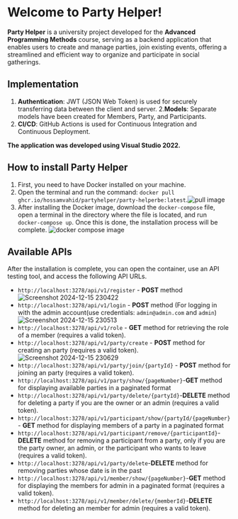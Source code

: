 # Welcome to Party Helper!
**Party Helper** is a university project developed for the **Advanced Programming Methods** course, serving as a backend application that enables users to create and manage parties, join existing events, offering a streamlined and efficient way to organize and participate in social gatherings.
## Implementation

 1. **Authentication**: JWT (JSON Web Token) is used for securely transferring data between the client and server.
 2.**Models**: Separate models have been created for Members, Party, and Participants.
 3. **CI/CD**: GitHub Actions is used for Continuous Integration and Continuous Deployment.
    
**The application was developed using Visual Studio 2022.**

## How to install Party Helper

 1. First, you need to have Docker installed on your machine.
 2. Open the terminal and run the command: `docker pull ghcr.io/hossamvahid/partyhelper/party-helperbe:latest`.![pull image](https://github.com/user-attachments/assets/34a37ba4-b7e8-4efa-85e8-c351558f089d)
 3. After installing the Docker image, download the `docker-compose` file, open a terminal in the directory where the file is located, and run `docker-compose up`. Once this is done, the installation process will be complete. ![docker compose image](https://github.com/user-attachments/assets/926aa9b4-3681-4f05-a58a-68b921dbaff8)

## Available APIs
After the installation is complete, you can open the container, use an API testing tool, and access the following API URLs.

 - `http://localhost:3278/api/v1/register` - **POST** method  ![Screenshot 2024-12-15 230422](https://github.com/user-attachments/assets/4140f87b-507e-4d83-8ef6-3e975ed1b49b)
 - `http://localhost:3278/api/v1/login` - **POST** method (For logging in with the admin account(use credentials: `admin@admin.com` and `admin`)
    ![Screenshot 2024-12-15 230513](https://github.com/user-attachments/assets/a2359f7e-e619-402e-9494-10f0ea0326eb)
 - `http://localhost:3278/api/v1/role` - **GET** method for retrieving the role of a member (requires a valid token). 
 - `http://localhost:3278/api/v1/party/create` - **POST** method for creating an party  (requires a valid token). ![Screenshot 2024-12-15 230629](https://github.com/user-attachments/assets/aebc2a70-4821-47c8-9538-f8f14db1037f)
 - `http://localhost:3278/api/v1/party/join/{partyId}` - **POST** method for joining an party  (requires a valid token).
 - `http://localhost:3278/api/v1/party/show/{pageNumber}`-**GET** method for displaying available parties in a paginated format
 - `http://localhost:3278/api/v1/party/delete/{partyId}`-**DELETE** method for deleting a party if you are the owner or an admin (requires a valid token).
 - `http://localhost:3278/api/v1/participant/show/{partyId/{pageNumber}`- **GET** method for displaying members of a party in a paginated format
 - `http://localhost:3278/api/v1/participant/remove/{participantId}`-**DELETE** method for removing a participant from a party, only if you are the party owner, an admin, or the participant who wants to leave (requires a valid token).
 - `http://localhost:3278/api/v1/party/delete`-**DELETE** method for removing parties whose date is in the past
 - `http://localhost:3278/api/v1/member/show/{pageNumber}`-**GET** method for displaying the members for admin in a paginated format (requires a valid token).
 - `http://localhost:3278/api/v1/member/delete/{memberId}`-**DELETE** method for deleting an member for admin  (requires a valid token).
